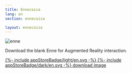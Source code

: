 ```yaml
---
title: Ennecoisa
lang: en
section: ennecoisa

layout: ennecoisa
---
```

<div class="gsm-enne">
  <div class="gsm-enne__img">
    <img src="{{ "/assets/images/ennecoisa.png" | relative_url }}" alt="enne">
    <p class="gsm-enne__img__subtitle">
      Download the blank Enne for Augmented Reality interaction.
    </p>
    <div>
      <a class="gsm-enne__img__appstore _light" href="https://apps.apple.com/br/app/ennecoisa-app/id1497722984" target="_blank" rel="noopener noreferrer">
        {%- include appStoreBadge/light/en.svg -%}
      </a>
      <a class="gsm-enne__img__appstore _dark" href="https://apps.apple.com/br/app/ennecoisa-app/id1497722984" target="_blank" rel="noopener noreferrer">
        {%- include appStoreBadge/dark/en.svg -%}
      </a>
      <a class="gsm-enne__img__download" href="{{ "/assets/images/ennecoisa.png" | relative_url }}" download="ennecoisa">download image</a>
    </div>
  </div>
</div>
